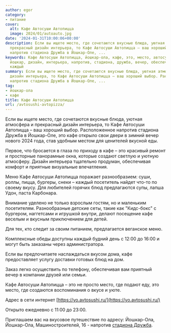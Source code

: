 ```yaml
---
author: egor
category:
- питание
cover:
  alt: Кафе Автосуши Автопицца
  image: 2024/01/autoauto.jpg
date: '2024-01-31T10:00:06+00:00'
description: Если вы ищете место, где сочетаются вкусные блюда, уютная атмосфера и
  прекрасный дизайн интерьера, то Кафе Автосуши Автопицца – ваш хороший выбор. Расположенное
  напротив стадиона Дружба в Йошкар-Оле, ...
keywords: Кафе Автосуши Автопицца, йошкар-ола, кафе, это, место, автосуши, автопицца,
  йошкар, дизайн, интерьера, напротив, стадиона, дружба, вечер, обеспечивая, меню,
  каждый
summary: Если вы ищете место, где сочетаются вкусные блюда, уютная атмосфера и прекрасный
  дизайн интерьера, то Кафе Автосуши Автопицца – ваш хороший выбор. Расположенное
  напротив стадиона Дружба в Йошкар-Оле, ...
tag:
- йошкар-ола
- кафе
title: Кафе Автосуши Автопицца
url: /avtosushi-avtopizza/
---
```


Если вы ищете место, где сочетаются вкусные блюда, уютная атмосфера и прекрасный дизайн интерьера, то Кафе Автосуши Автопицца – ваш хороший выбор. Расположенное напротив стадиона Дружба в Йошкар-Оле, это кафе открыло свои двери в зимний вечер нового 2024 года, став удобным местом для ценителей вкусной еды.

Первое, что бросается в глаза по приходу в кафе – это красивый ремонт и просторные панорамные окна, которые создают светлую и уютную атмосферу. Дизайн интерьера тщательно продуман, обеспечивая комфорт и приятные визуальные впечатления.

Меню Кафе Автосуши Автопицца поражает разнообразием: суши, роллы, пицца, бургеры, снеки – каждый посетитель найдет что-то по своему вкусу. Для любителей горячих блюд предлагаются супы, лапша Удон, паста Карбонара.

Внимание уделено не только взрослым гостям, но и маленьким посетителям. Разнообразные детские сеты, такие как "Кидс-бокс" с бургером, наггетсами и игрушкой внутри, делают посещение кафе веселым и вкусным приключением для детей.

Для тех, кто следит за своим питанием, предлагается веганское меню.

Комплексные обеды доступны каждый будний день с 12:00 до 16:00 и могут быть заказаны через администратора.

Если вы предпочитаете наслаждаться вкусом дома, кафе предоставляет услугу доставки готовых блюд на дом.

Заказ легко осуществить по телефону, обеспечивая вам приятный вечер в компании друзей или семьи.

Кафе Автосуши Автопицца – это не просто место, где подают еду, это место, где создаются воспоминания о вкусе и уюте.

Адрес в сети интернет [https://yo.avtosushi.ru/](https://yo.avtosushi.ru/)

Открыто ежедневно с 11:00 до 23:00.

Приглашаем вас на вкусовое путешествие по адресу: Йошкар-Ола, Йошкар-Ола, Машиностроителей, 16 - напротив [стадиона Дружба](/stadion-druzhba/).